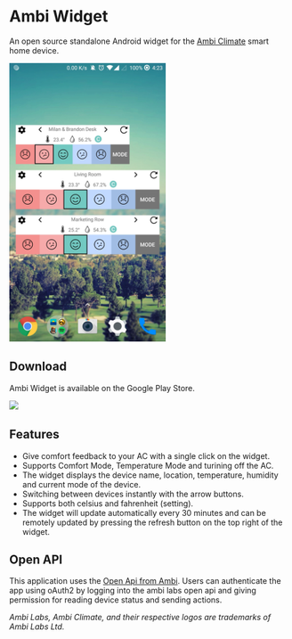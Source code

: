 # Ambi Widget
An open source standalone Android widget for the [Ambi Climate](http://www.ambiclimate.com) smart home device.

<img src="https://raw.githubusercontent.com/TongLaiCha/AmbiWidget/master/app/release/readme_previewImage.jpg" height="500">

## Download
Ambi Widget is available on the Google Play Store.

[<img src="https://storage.googleapis.com/support-kms-prod/9DB3D190FD6DC8155EEDBCDEB4942128BE6B">](https://play.google.com/store/apps/details?id=brandonmilan.tonglaicha.ambiwidget)

## Features
* Give comfort feedback to your AC with a single click on the widget.
* Supports Comfort Mode, Temperature Mode and turining off the AC.
* The widget displays the device name, location, temperature, humidity and current mode of the device.
* Switching between devices instantly with the arrow buttons.
* Supports both celsius and fahrenheit (setting).
* The widget will update automatically every 30 minutes and can be remotely updated by pressing the refresh button on the top right of the widget.

## Open API
This application uses the [Open Api from Ambi](https://api.ambiclimate.com). Users can authenticate the app using oAuth2 by logging into the ambi labs open api and giving permission for reading device status and sending actions.

*Ambi Labs, Ambi Climate, and their respective logos are trademarks of Ambi Labs Ltd.*
